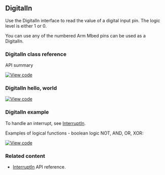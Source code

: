 ## DigitalIn

Use the DigitalIn interface to read the value of a digital input pin. The logic level is either 1 or 0.

You can use any of the numbered Arm Mbed pins can be used as a DigitalIn.

### DigitalIn class reference

API summary

[![View code](https://www.mbed.com/embed/?type=library)](http://os-doc-builder.test.mbed.com/docs/v5.8/mbed-os-api-doxy/classmbed_1_1_digital_in.html)

### DigitalIn hello, world

[![View code](https://www.mbed.com/embed/?url=https://os.mbed.com/teams/mbed_example/code/DigitalIn_HelloWorld/)](https://os.mbed.com/teams/mbed_example/code/DigitalIn_HelloWorld/file/954ac88dda04/main.cpp)

### DigitalIn example

To handle an interrupt, see [InterruptIn](/docs/v5.8/reference/interruptin.html).

Examples of logical functions - boolean logic NOT, AND, OR, XOR:

[![View code](https://www.mbed.com/embed/?url=https://os.mbed.com/teams/mbed_example/code/DigitalIn_ex_1/)](https://os.mbed.com/teams/mbed_example/code/DigitalIn_ex_1/file/10c4d3aa026e/main.cpp)

### Related content

- [InterruptIn](/docs/v5.8/reference/interruptin.html) API reference.
